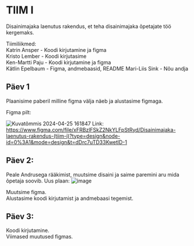 # TIIM I
Disainimajaka laenutus rakendus, et teha disainimajaka õpetajate töö kergemaks.


Tiimiliikmed:  
Katrin Ansper - Koodi kirjutamine ja figma  
Kristo Lember  - Koodi kirjutasime  
Ken-Martti Paju - Koodi kirjutamine ja figma  
Kätlin Epelbaum  - Figma, andmebaasid, README 
Mari-Liis Sink  - Nõu andja 

## Päev 1  
Plaanisime paberil milline figma välja näeb ja alustasime figmaga.  

Figma pilt: 

![Kuvatõmmis 2024-04-25 161847](https://github.com/mariliis01/disainimajaka-laenutus-rakendus/assets/145542776/20e20da9-a175-41eb-845d-223a90a6926c)
Link: 
https://www.figma.com/file/xFRBzlFSkZ2NkYLFpStRyd/Disainimajaka-laenutus-rakendus-(tiim-i)?type=design&node-id=0%3A1&mode=design&t=dDrc7uTD33KwetlD-1
## Päev 2:
Peale Andrusega rääkimist, muutsime disaini ja saime paremini aru mida õpetaja soovib.
Uus plaan: ![image](https://github.com/mariliis01/disainimajaka-laenutus-rakendus/assets/145542776/23737dfd-a308-4224-9ce7-c3a04a7e4cb4)


Muutsime figma.  
Alustasime koodi kirjutamist ja andmebaasi tegemist. 

## Päev 3:
Koodi kirjutamine.  
Viimased muutused figmas.

